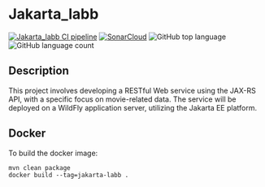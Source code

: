 # Jakarta_labb
[![Jakarta_labb CI pipeline](https://github.com/Lucia560/Jakarta_labb/actions/workflows/maven.yml/badge.svg?branch=main)](https://github.com/Lucia560/Jakarta_labb/actions/workflows/maven.yml)
[![SonarCloud](https://github.com/Lucia560/Jakarta_labb/actions/workflows/sonarcloud.yml/badge.svg?branch=main)](https://github.com/Lucia560/Jakarta_labb/actions/workflows/sonarcloud.yml)
![GitHub top language](https://img.shields.io/github/languages/top/Lucia560/Jakarta_labb?label=Java&color=red)
![GitHub language count](https://img.shields.io/github/languages/count/Lucia560/Jakarta_labb?color=yellow)

## Description
This project involves developing a RESTful Web service using the JAX-RS API, with a specific focus on movie-related data. The service will be deployed on a WildFly application server, utilizing the Jakarta EE platform.
## Docker

To build the docker image:

```
mvn clean package
docker build --tag=jakarta-labb .
```
